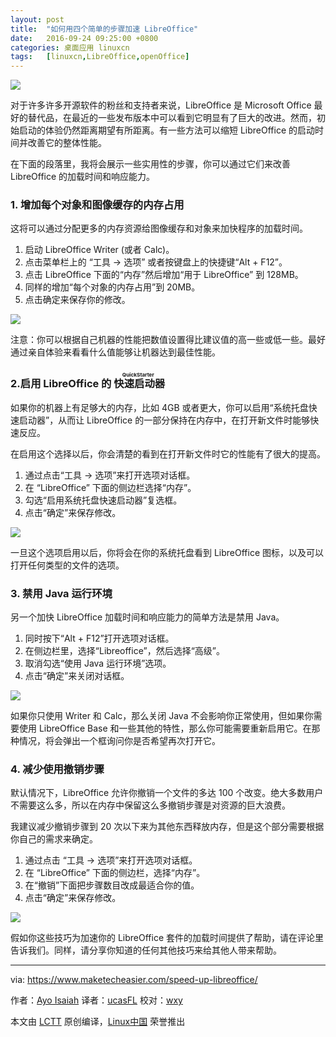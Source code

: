 ```yaml
---
layout: post
title:	"如何用四个简单的步骤加速 LibreOffice"
date:	2016-09-24 09:25:00 +0800 
categories:	桌面应用 linuxcn 
tags:	[linuxcn,LibreOffice,openOffice]
---
```



![](/Asserts/Images//attachment/album/201609/24/094838x963ylljlb03b769.jpg)


对于许多许多开源软件的粉丝和支持者来说，LibreOffice 是 Microsoft Office 最好的替代品，在最近的一些发布版本中可以看到它明显有了巨大的改进。然而，初始启动的体验仍然距离期望有所距离。有一些方法可以缩短 LibreOffice 的启动时间并改善它的整体性能。


在下面的段落里，我将会展示一些实用性的步骤，你可以通过它们来改善 LibreOffice 的加载时间和响应能力。


### 1. 增加每个对象和图像缓存的内存占用


这将可以通过分配更多的内存资源给图像缓存和对象来加快程序的加载时间。


1. 启动 LibreOffice Writer (或者 Calc)。
2. 点击菜单栏上的 “工具 -> 选项” 或者按键盘上的快捷键“Alt + F12”。
3. 点击 LibreOffice 下面的“内存”然后增加“用于 LibreOffice” 到 128MB。
4. 同样的增加“每个对象的内存占用”到 20MB。
5. 点击确定来保存你的修改。


![](/Asserts/Images//attachment/album/201609/24/094900srm7yo8cuc4cg7iw.png)


注意：你可以根据自己机器的性能把数值设置得比建议值的高一些或低一些。最好通过亲自体验来看看什么值能够让机器达到最佳性能。


### 2.启用 LibreOffice 的<ruby> 快速启动器 <rp>  （ </rp> <rt>  QuickStarter </rt> <rp>  ） </rp></ruby>


如果你的机器上有足够大的内存，比如 4GB 或者更大，你可以启用“系统托盘快速启动器”，从而让 LibreOffice 的一部分保持在内存中，在打开新文件时能够快速反应。


在启用这个选择以后，你会清楚的看到在打开新文件时它的性能有了很大的提高。


1. 通过点击“工具 -> 选项”来打开选项对话框。
2. 在 “LibreOffice” 下面的侧边栏选择“内存”。
3. 勾选“启用系统托盘快速启动器”复选框。
4. 点击“确定”来保存修改。


![](/Asserts/Images//attachment/album/201609/24/094923ip48pr7wwr8882g2.png)


一旦这个选项启用以后，你将会在你的系统托盘看到 LibreOffice 图标，以及可以打开任何类型的文件的选项。


### 3. 禁用 Java 运行环境


另一个加快 LibreOffice 加载时间和响应能力的简单方法是禁用 Java。


1. 同时按下“Alt + F12”打开选项对话框。
2. 在侧边栏里，选择“Libreoffice”，然后选择“高级”。
3. 取消勾选“使用 Java 运行环境”选项。
4. 点击“确定”来关闭对话框。


![](/Asserts/Images//attachment/album/201609/24/094943ljjqh29qoq55zh8e.png)


如果你只使用 Writer 和 Calc，那么关闭 Java 不会影响你正常使用，但如果你需要使用 LibreOffice Base 和一些其他的特性，那么你可能需要重新启用它。在那种情况，将会弹出一个框询问你是否希望再次打开它。


### 4. 减少使用撤销步骤


默认情况下，LibreOffice 允许你撤销一个文件的多达 100 个改变。绝大多数用户不需要这么多，所以在内存中保留这么多撤销步骤是对资源的巨大浪费。


我建议减少撤销步骤到 20 次以下来为其他东西释放内存，但是这个部分需要根据你自己的需求来确定。


1. 通过点击 “工具 -> 选项”来打开选项对话框。
2. 在 “LibreOffice” 下面的侧边栏，选择“内存”。
3. 在“撤销”下面把步骤数目改成最适合你的值。
4. 点击“确定”来保存修改。


![](/Asserts/Images//attachment/album/201609/24/095009qlwyj1mswbbyblzg.png)


假如你这些技巧为加速你的 LibreOffice 套件的加载时间提供了帮助，请在评论里告诉我们。同样，请分享你知道的任何其他技巧来给其他人带来帮助。




---


via: <https://www.maketecheasier.com/speed-up-libreoffice/>


作者：[Ayo Isaiah](https://www.maketecheasier.com/author/ayoisaiah/) 译者：[ucasFL](https://github.com/ucasFL) 校对：[wxy](https://github.com/wxy)


本文由 [LCTT](https://github.com/LCTT/TranslateProject) 原创编译，[Linux中国](https://linux.cn/) 荣誉推出
